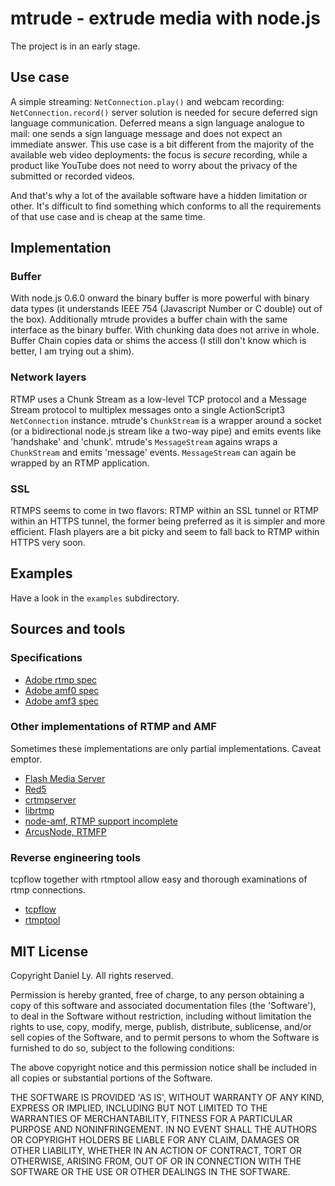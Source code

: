 # mtrude - extrude media with node.js

The project is in an early stage.

## Use case

A simple streaming: `NetConnection.play()` and webcam recording: `NetConnection.record()`
server solution is needed for secure deferred sign language communication. Deferred means
a sign language analogue to mail: one sends a sign language message and does not expect
an immediate answer. This use case is a bit different from the majority of the available
web video deployments: the focus is *secure* recording, while a product like YouTube does
not need to worry about the privacy of the submitted or recorded videos.

And that's why a lot of the available software have a hidden limitation or other. It's
difficult to find something which conforms to all the requirements of that use case and
is cheap at the same time.

## Implementation

### Buffer

With node.js 0.6.0 onward the binary buffer is more powerful with binary data types (it
understands IEEE 754 (Javascript Number or C double) out of the box). Additionally mtrude
provides a buffer chain with the same interface as the binary buffer. With chunking data
does not arrive in whole. Buffer Chain copies data or shims the access (I still don't
know which is better, I am trying out a shim).

### Network layers

RTMP uses a Chunk Stream as a low-level TCP protocol and a Message Stream protocol 
to multiplex messages onto a single ActionScript3 `NetConnection` instance. 
mtrude's `ChunkStream` is a wrapper around a socket (or a bidirectional node.js 
stream like a two-way pipe) and emits events like 'handshake' and 'chunk'.
mtrude's `MessageStream` agains wraps a `ChunkStream` and
emits 'message' events. `MessageStream` can again be wrapped by an RTMP
application.

### SSL

RTMPS seems to come in two flavors: RTMP within an SSL tunnel or RTMP within an HTTPS
tunnel, the former being preferred as it is simpler and more efficient. Flash players
are a bit picky and seem to fall back to RTMP within HTTPS very soon.

## Examples

Have a look in the `examples` subdirectory.

## Sources and tools

### Specifications

- [Adobe rtmp spec](http://wwwimages.adobe.com/www.adobe.com/content/dam/Adobe/en/devnet/rtmp/pdf/rtmp_specification_1.0.pdf)
- [Adobe amf0 spec](http://opensource.adobe.com/wiki/download/attachments/1114283/amf0_spec_121207.pdf)
- [Adobe amf3 spec](http://opensource.adobe.com/wiki/download/attachments/1114283/amf3_spec_05_05_08.pdf)

### Other implementations of RTMP and AMF

Sometimes these implementations are only partial implementations. Caveat emptor.

- [Flash Media Server](http://www.adobe.com/products/flashmediaserver/)
- [Red5](http://red5.org)
- [crtmpserver](http://rtmpd.com)
- [librtmp](http://coderepos.org/share/browser/lang/c/librtmp/rtmp.c)
- [node-amf, RTMP support incomplete](http://timwhitlock.info/blog/2010/08/07/node-amf-and-node-rtmp)
- [ArcusNode, RTMFP](https://github.com/OpenRTMFP/ArcusNode)

### Reverse engineering tools

tcpflow together with rtmptool allow easy and thorough examinations of rtmp connections.

- [tcpflow](http://afflib.org/software/tcpflow)
- [rtmptool](https://bitbucket.org/intgr/rtmptool)

## MIT License

 Copyright Daniel Ly. All rights reserved.

 Permission is hereby granted, free of charge, to any person obtaining
 a copy of this software and associated documentation files (the
 'Software'), to deal in the Software without restriction, including
 without limitation the rights to use, copy, modify, merge, publish,
 distribute, sublicense, and/or sell copies of the Software, and to
 permit persons to whom the Software is furnished to do so, subject to
 the following conditions:

 The above copyright notice and this permission notice shall be
 included in all copies or substantial portions of the Software.

 THE SOFTWARE IS PROVIDED 'AS IS', WITHOUT WARRANTY OF ANY KIND,
 EXPRESS OR IMPLIED, INCLUDING BUT NOT LIMITED TO THE WARRANTIES OF
 MERCHANTABILITY, FITNESS FOR A PARTICULAR PURPOSE AND NONINFRINGEMENT.
 IN NO EVENT SHALL THE AUTHORS OR COPYRIGHT HOLDERS BE LIABLE FOR ANY
 CLAIM, DAMAGES OR OTHER LIABILITY, WHETHER IN AN ACTION OF CONTRACT,
 TORT OR OTHERWISE, ARISING FROM, OUT OF OR IN CONNECTION WITH THE
 SOFTWARE OR THE USE OR OTHER DEALINGS IN THE SOFTWARE.